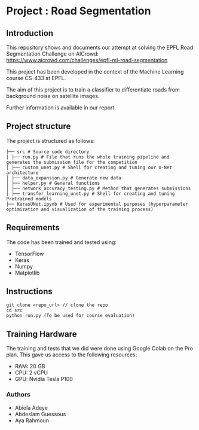 # Project : Road Segmentation

## Introduction

This repository shows and documents our attempt at solving the EPFL Road Segmentation Challenge on AICrowd: https://www.aicrowd.com/challenges/epfl-ml-road-segmentation

This project has been developed in the context of the Machine Learning course CS-433 at EPFL.

The aim of this project is to train a classifier to differentiate roads from background noise on satellite images.

Further information is available in our report.

## Project structure

The project is structured as follows:

```
├── src # Source code directory
| ├── run.py # File that runs the whole training pipeline and generates the submission file for the competition
│ ├── custom_unet.py # Shell for creating and tuning our U-Net architecture
│ ├── data_expansion.py # Generate new data
│ ├── helper.py # General functions
│ ├── network_accuracy_testing.py # Method that generates submissions
│ ├── transfer_learning_unet.py # Shell for creating and tuning Pretrained models
├── KerasUNet.ipynb # Used for experimental purposes (hyperparameter optimization and visualization of the training process)
```

## Requirements

The code has been trained and tested using:

- TensorFlow
- Keras
- Numpy
- Matplotlib

## Instructions

```
git clone <repo_url> // clone the repo
cd src
python run.py (To be used for course evaluation)
```

## Training Hardware

The training and tests that we did were done using Google Colab on the Pro plan. This gave us access to the following resources:

- RAM: 20 GB
- CPU: 2 vCPU
- GPU: Nvidia Tesla P100

### Authors

- Abiola Adeye
- Abdeslam Guessous
- Aya Rahmoun
